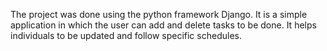 The project was done using the python framework Django. It is a simple application in which the user can add and delete tasks to be done. It helps individuals to be updated and follow specific schedules.
